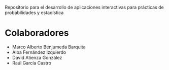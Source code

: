 Repositorio para el desarrollo de aplicaciones interactivas para prácticas de probabilidades y estadística

# Colaboradores

* Marco Alberto Benjumeda Barquita  
* Alba Fernández Izquierdo
* David Atienza González 
* Raúl García Castro
